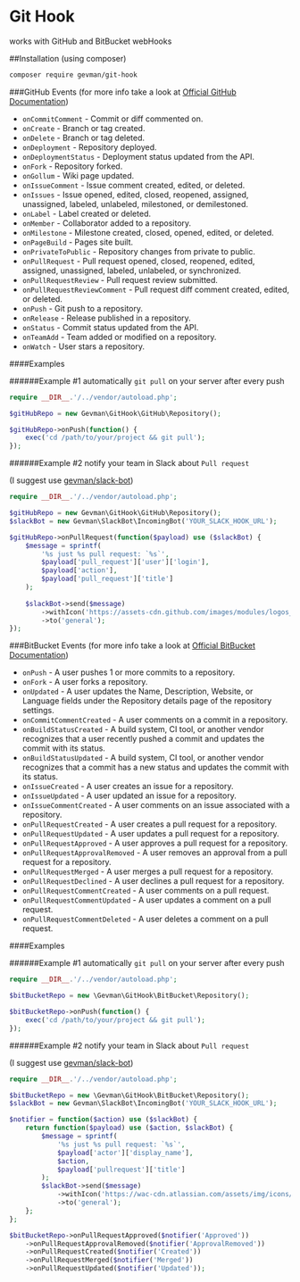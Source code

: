 # Git Hook

works with GitHub and BitBucket webHooks

##Installation (using composer)

```bash
composer require gevman/git-hook
```

###GitHub Events 	(for more info take a look at [Official GitHub Documentation](https://developer.github.com/webhooks/))

- `onCommitComment` - Commit or diff commented on.
- `onCreate` - Branch or tag created.
- `onDelete` - Branch or tag deleted.
- `onDeployment` - Repository deployed.
- `onDeploymentStatus` - Deployment status updated from the API.
- `onFork` - Repository forked.
- `onGollum` - Wiki page updated.
- `onIssueComment` - Issue comment created, edited, or deleted.
- `onIssues` - Issue opened, edited, closed, reopened, assigned, unassigned, labeled, unlabeled, milestoned, or demilestoned.
- `onLabel` - Label created or deleted.
- `onMember` - Collaborator added to a repository.
- `onMilestone` - Milestone created, closed, opened, edited, or deleted.
- `onPageBuild` - Pages site built.
- `onPrivateToPublic` - Repository changes from private to public.
- `onPullRequest` - Pull request opened, closed, reopened, edited, assigned, unassigned, labeled, unlabeled, or synchronized.
- `onPullRequestReview` - Pull request review submitted.
- `onPullRequestReviewComment` - Pull request diff comment created, edited, or deleted.
- `onPush` - Git push to a repository.
- `onRelease` - Release published in a repository.
- `onStatus` - Commit status updated from the API.
- `onTeamAdd` - Team added or modified on a repository.
- `onWatch` - User stars a repository.

####Examples

######Example #1
automatically `git pull` on your server after every push

```php
require __DIR__.'/../vendor/autoload.php';

$gitHubRepo = new Gevman\GitHook\GitHub\Repository();

$gitHubRepo->onPush(function() {
    exec('cd /path/to/your/project && git pull');
});
```

######Example #2
notify your team in Slack about `Pull request`

(I suggest use [gevman/slack-bot](https://packagist.org/packages/gevman/slack-bot))
```php
require __DIR__.'/../vendor/autoload.php';

$gitHubRepo = new Gevman\GitHook\GitHub\Repository();
$slackBot = new Gevman\SlackBot\IncomingBot('YOUR_SLACK_HOOK_URL');

$gitHubRepo->onPullRequest(function($payload) use ($slackBot) {
    $message = sprintf(
        '%s just %s pull request: `%s`',
        $payload['pull_request']['user']['login'],
        $payload['action'],
        $payload['pull_request']['title']
    );
    
    $slackBot->send($message)
        ->withIcon('https://assets-cdn.github.com/images/modules/logos_page/GitHub-Mark.png')
        ->to('general');
});
```

###BitBucket Events 	(for more info take a look at [Official BitBucket Documentation](https://confluence.atlassian.com/bitbucket/event-payloads-740262817.html))

- `onPush` - A user pushes 1 or more commits to a repository.
- `onFork` - A user forks a repository.
- `onUpdated` - A user updates the Name, Description, Website, or Language fields under the Repository details page of the repository settings.
- `onCommitCommentCreated` - A user comments on a commit in a repository.
- `onBuildStatusCreated` - A build system, CI tool, or another vendor recognizes that a user recently pushed a commit and updates the commit with its status.
- `onBuildStatusUpdated` - A build system, CI tool, or another vendor recognizes that a commit has a new status and updates the commit with its status.
- `onIssueCreated` - A user creates an issue for a repository.
- `onIssueUpdated` - A user updated an issue for a repository.
- `onIssueCommentCreated` - A user comments on an issue associated with a repository.
- `onPullRequestCreated` - A user creates a pull request for a repository.
- `onPullRequestUpdated` - A user updates a pull request for a repository.
- `onPullRequestApproved` - A user approves a pull request for a repository.
- `onPullRequestApprovalRemoved` - A user removes an approval from a pull request for a repository.
- `onPullRequestMerged` - A user merges a pull request for a repository.
- `onPullRequestDeclined` - A user declines a pull request for a repository.
- `onPullRequestCommentCreated` - A user comments on a pull request.
- `onPullRequestCommentUpdated` - A user updates a comment on a pull request.
- `onPullRequestCommentDeleted` - A user deletes a comment on a pull request.

####Examples

######Example #1
automatically `git pull` on your server after every push

```php
require __DIR__.'/../vendor/autoload.php';

$bitBucketRepo = new \Gevman\GitHook\BitBucket\Repository();

$bitBucketRepo->onPush(function() {
    exec('cd /path/to/your/project && git pull');
});
```

######Example #2
notify your team in Slack about `Pull request`

(I suggest use [gevman/slack-bot](https://packagist.org/packages/gevman/slack-bot))
```php
require __DIR__.'/../vendor/autoload.php';

$bitBucketRepo = new \Gevman\GitHook\BitBucket\Repository();
$slackBot = new Gevman\SlackBot\IncomingBot('YOUR_SLACK_HOOK_URL');

$notifier = function($action) use ($slackBot) {
    return function($payload) use ($action, $slackBot) {
        $message = sprintf(
            '%s just %s pull request: `%s`',
            $payload['actor']['display_name'],
            $action,
            $payload['pullrequest']['title']
        );
        $slackBot->send($message)
            ->withIcon('https://wac-cdn.atlassian.com/assets/img/icons/logo/bitbucket_rgb_blue.svg')
            ->to('general');
    };
};

$bitBucketRepo->onPullRequestApproved($notifier('Approved'))
    ->onPullRequestApprovalRemoved($notifier('ApprovalRemoved'))
    ->onPullRequestCreated($notifier('Created'))
    ->onPullRequestMerged($notifier('Merged'))
    ->onPullRequestUpdated($notifier('Updated'));
```